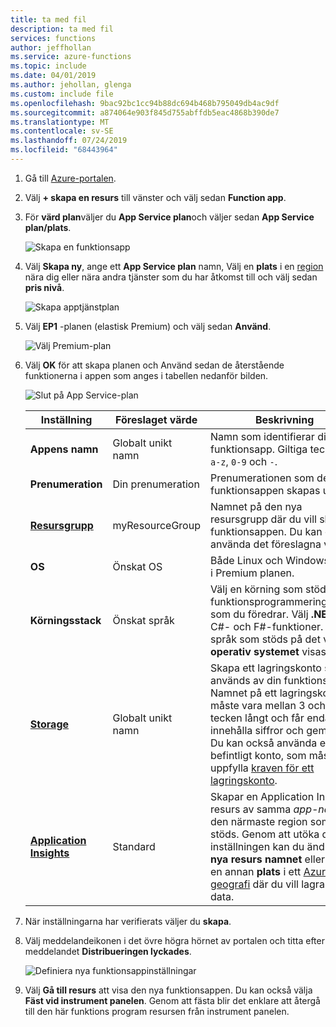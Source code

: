 ```yaml
---
title: ta med fil
description: ta med fil
services: functions
author: jeffhollan
ms.service: azure-functions
ms.topic: include
ms.date: 04/01/2019
ms.author: jehollan, glenga
ms.custom: include file
ms.openlocfilehash: 9bac92bc1cc94b88dc694b468b795049db4ac9df
ms.sourcegitcommit: a874064e903f845d755abffdb5eac4868b390de7
ms.translationtype: MT
ms.contentlocale: sv-SE
ms.lasthandoff: 07/24/2019
ms.locfileid: "68443964"
---
```

1. Gå till [Azure-portalen](https://portal.azure.com).

1. Välj **+ skapa en resurs** till vänster och välj sedan **Function app**.

1. För **värd plan**väljer du **App Service plan**och väljer sedan **App Service plan/plats**.

    ![Skapa en funktionsapp](./media/functions-premium-create/create-function-app-resource.png)

1. Välj **Skapa ny**, ange ett **App Service plan** namn, Välj en **plats** i en [region](https://azure.microsoft.com/regions/) nära dig eller nära andra tjänster som du har åtkomst till och välj sedan **pris nivå**.

    ![Skapa apptjänstplan](./media/functions-premium-create/new-app-service-plan.png)

1. Välj **EP1** -planen (elastisk Premium) och välj sedan **Använd**.

    ![Välj Premium-plan](./media/functions-premium-create/hosting-plan.png) 

1. Välj **OK** för att skapa planen och Använd sedan de återstående funktionerna i appen som anges i tabellen nedanför bilden. 

    ![Slut på App Service-plan](./media/functions-premium-create/create-function-app.png)  

    | Inställning      | Föreslaget värde  | Beskrivning                                        |
    | ------------ |  ------- | -------------------------------------------------- |
    | **Appens namn** | Globalt unikt namn | Namn som identifierar din nya funktionsapp. Giltiga tecken är `a-z`, `0-9` och `-`.  | 
    | **Prenumeration** | Din prenumeration | Prenumerationen som den nya funktionsappen skapas under. |
    | **[Resursgrupp](../articles/azure-resource-manager/resource-group-overview.md)** |  myResourceGroup | Namnet på den nya resursgrupp där du vill skapa funktionsappen. Du kan också använda det föreslagna värdet. |
    | **OS** | Önskat OS | Både Linux och Windows stöds i Premium planen. |
    | **Körningsstack** | Önskat språk | Välj en körning som stöder det funktionsprogrammeringsspråk som du föredrar. Välj **.NET** för C#- och F#-funktioner. Endast språk som stöds på det valda **operativ systemet** visas. |
    | **[Storage](../articles/storage/common/storage-quickstart-create-account.md)** |  Globalt unikt namn |  Skapa ett lagringskonto som används av din funktionsapp. Namnet på ett lagringskonto måste vara mellan 3 och 24 tecken långt och får endast innehålla siffror och gemener. Du kan också använda ett befintligt konto, som måste uppfylla [kraven för ett lagringskonto](../articles/azure-functions/functions-scale.md#storage-account-requirements). |
    | **[Application Insights](../articles/azure-functions/functions-monitoring.md)** | Standard | Skapar en Application Insights resurs av samma *app-namn* i den närmaste region som stöds. Genom att utöka den här inställningen kan du ändra det **nya resurs namnet** eller välja en annan **plats** i ett [Azure-geografi](https://azure.microsoft.com/global-infrastructure/geographies/) där du vill lagra dina data. |

1. När inställningarna har verifierats väljer du **skapa**.

1. Välj meddelandeikonen i det övre högra hörnet av portalen och titta efter meddelandet **Distribueringen lyckades**.

    ![Definiera nya funktionsappinställningar](./media/functions-premium-create/function-app-create-notification.png)

1. Välj **Gå till resurs** att visa den nya funktionsappen. Du kan också välja **Fäst vid instrument panelen**. Genom att fästa blir det enklare att återgå till den här funktions program resursen från instrument panelen.